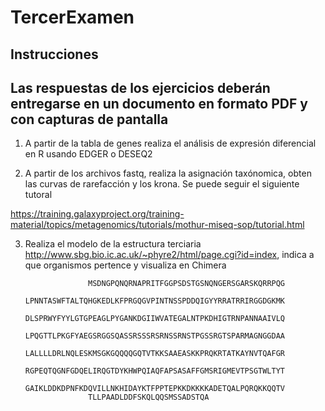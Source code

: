 # TercerExamen

## Instrucciones 
## Las respuestas de los ejercicios deberán entregarse en un documento en formato PDF y con capturas de pantalla


1. A partir de la tabla de genes realiza el análisis de expresión diferencial en R usando EDGER o DESEQ2 


2. A partir de los archivos fastq, realiza la asignación taxónomica, obten las curvas de rarefacción y los krona.
Se puede seguir el siguiente tutoral

https://training.galaxyproject.org/training-material/topics/metagenomics/tutorials/mothur-miseq-sop/tutorial.html



3. Realiza el modelo de la estructura terciaria http://www.sbg.bio.ic.ac.uk/~phyre2/html/page.cgi?id=index, indica a que organismos pertence y visualiza en Chimera 


                     MSDNGPQNQRNAPRITFGGPSDSTGSNQNGERSGARSKQRRPQG
                     LPNNTASWFTALTQHGKEDLKFPRGQGVPINTNSSPDDQIGYYRRATRRIRGGDGKMK
                     DLSPRWYFYYLGTGPEAGLPYGANKDGIIWVATEGALNTPKDHIGTRNPANNAAIVLQ
                     LPQGTTLPKGFYAEGSRGGSQASSRSSSRSRNSSRNSTPGSSRGTSPARMAGNGGDAA
                     LALLLLDRLNQLESKMSGKGQQQQGQTVTKKSAAEASKKPRQKRTATKAYNVTQAFGR
                     RGPEQTQGNFGDQELIRQGTDYKHWPQIAQFAPSASAFFGMSRIGMEVTPSGTWLTYT
                     GAIKLDDKDPNFKDQVILLNKHIDAYKTFPPTEPKKDKKKKADETQALPQRQKKQQTV
                     TLLPAADLDDFSKQLQQSMSSADSTQA
                
                
